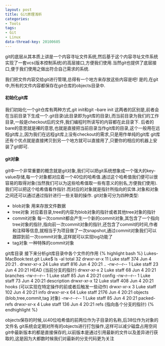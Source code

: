 ```yaml
---
layout: post
title: Git原理浅析
categories:
- Tools
tags:
- Git
- Linux
data-thread-key: 20100605
---
```


git的底层从其本质上讲是一个内容寻址文件系统,然后基于这个内容寻址文件系统实现了一套vcs(版本控制系统)的高层接口,方便我们使用.当然git也提供了底层接口,便于我们使用之做出符合自己需求的系统.

我们把文件内容交给git进行管理,总得有一个地方来存放这些内容是吧!
是的,在git中,所有的文件内容都保存在git仓库的objects目录中.

#### 初始化git库

我们初始化一个git仓库有两种方式,git init和git –bare init
这两者的区别是,前者会在当前目录下生成一个.git目录(此目录即为git库的目录),而当前目录为我们的工作目录,一般是checkout后的文件,我们编程时所读写的内容都在此目录下.
后者的bare的意思就是裸的意思,也就是直接把当前目录当作git库的目录,这个一般用在远程git库上,因为我们在远程git库上没有checkout的需求,只是用作单纯的git库
git库还有个优点就是直接拷贝到另一个地方就可以直接用了,只要你的相应的机器上安装了git即可.

#### git对象

git中一个非常重要的概念就是git对象,我们可以把git系统想象成一个强大的key-value存储,每一个对象都对应着一个40位的哈希值.通过这个哈希值我们便可以很容易的取得对象(当然我们可以为这些哈希值取一些有意义的别名,方便我们使用).我们可以把这个哈希值看作指针.而对应的对象就是指针所指向的实体.对象和对象之间还可以通过通过指针进行一些关联的操作.
git对象可分为四种类型:

- blob对象 用来存放文件数据  
- tree对象 对应着目录,tree的内容为blob对象的指针或者其他tree对象的指针
- commit对象 每一次commit都会产生一个新的commit对象,其包含了一个指向tree对象的指针,指向前一次commit对象的指针,还包含了commit的时间,作者和注释等信息,就相当于为项目做了一次snapshot,通过commit对象我们可以跟踪到前一次commit对象,这样就可以实现log功能了
- tag对象 一种特殊的commit对象   

git库目录
接下来分析git库目录中各个文件的作用
{% highlight bash %}
Lukes-MacBook:test.git Luke$ ls -al
total 32
drwxr-xr-x  11 Luke  staff   374 Jun  4 20:21 .
drwxr-xr-x  24 Luke  staff   816 Jun  4 20:21 ..
-rw-r--r--   1 Luke  staff    23 Jun  4 20:21 HEAD (当前分支的指针)
drwxr-xr-x   2 Luke  staff    68 Jun  4 20:21 branches
-rw-r--r--   1 Luke  staff    85 Jun  4 20:21 config
-rw-r--r--   1 Luke  staff    73 Jun  4 20:21 description
drwxr-xr-x  12 Luke  staff   408 Jun  4 20:21 hooks (可以实现在特定操作的前或者后触发一些动作)
drwxr-xr-x   3 Luke  staff   102 Jun  4 20:21 info
drwxr-xr-x  64 Luke  staff  2176 Jun  4 20:21 objects (blob,tree,commit,tag 对象)
-rw-r--r--   1 Luke  staff    85 Jun  4 20:21 packed-refs
drwxr-xr-x   4 Luke  staff   136 Jun  4 20:21 refs (指向各个分支的指针)
{% endhighlight %}


objects保存的时候,以40位哈希值的前两位作为子目录的名称,后38位作为对象的文件名
git系统会定期对所有的objects进行打包操作,这样可以减少磁盘占用空间
git中最新版本的都是直接保存的,以前版本是通过引用最新的文件以及差异进行获取的,这是因为大都数时候我们对最新的分支代码更为关注
